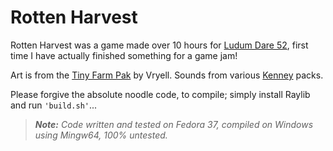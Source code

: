 # Rotten Harvest

Rotten Harvest was a game made over 10 hours for [Ludum Dare 52](https://ldjam.com/), first time I have actually finished something for a game jam!

Art is from the [Tiny Farm Pak](https://vryell.itch.io/tiny-farm-pack) by Vryell.
Sounds from various [Kenney](https://www.kenney.nl/) packs.

Please forgive the absolute noodle code, to compile; simply install Raylib and run `'build.sh'`...

> _**Note:** Code written and tested on Fedora 37, compiled on Windows using Mingw64, 100% untested._
